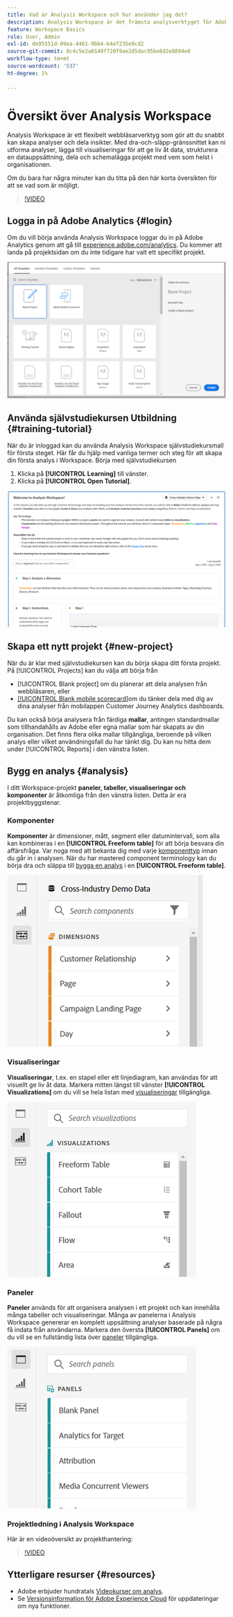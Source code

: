 ```yaml
---
title: Vad är Analysis Workspace och hur använder jag det?
description: Analysis Workspace är det främsta analysverktyget för Adobe Analytics. Här kan ni använda paneler, tabeller, visualiseringar och andra komponenter för att ge liv åt data, strukturera en datauppsättning, dela och schemalägga projekt, bland annat.
feature: Workspace Basics
role: User, Admin
exl-id: de95551d-09ea-4461-9bb4-b4ef235e9cd2
source-git-commit: 8c4c5e2a0149f720f9ae2d5dac95be8d2e8894e8
workflow-type: tm+mt
source-wordcount: '537'
ht-degree: 1%

---
```


# Översikt över Analysis Workspace

Analysis Workspace är ett flexibelt webbläsarverktyg som gör att du snabbt kan skapa analyser och dela insikter. Med dra-och-släpp-gränssnittet kan ni utforma analyser, lägga till visualiseringar för att ge liv åt data, strukturera en datauppsättning, dela och schemalägga projekt med vem som helst i organisationen.

Om du bara har några minuter kan du titta på den här korta översikten för att se vad som är möjligt.

>[!VIDEO](https://video.tv.adobe.com/v/26266/?quality=12)

## Logga in på Adobe Analytics {#login}

Om du vill börja använda Analysis Workspace loggar du in på Adobe Analytics genom att gå till [experience.adobe.com/analytics](https://experience.adobe.com/analytics). Du kommer att landa på projektsidan om du inte tidigare har valt ett specifikt projekt.

![](assets/create-new-project.png)

## Använda självstudiekursen Utbildning {#training-tutorial}

När du är inloggad kan du använda Analysis Workspace självstudiekursmall för första steget. Här får du hjälp med vanliga termer och steg för att skapa din första analys i Workspace. Börja med självstudiekursen

1. Klicka på **[!UICONTROL Learning]** till vänster.
1. Klicka på **[!UICONTROL Open Tutorial]**.

![](assets/training-tutorial.png)

## Skapa ett nytt projekt {#new-project}

När du är klar med självstudiekursen kan du börja skapa ditt första projekt. På [!UICONTROL Projects] kan du välja att börja från

* [!UICONTROL Blank project] om du planerar att dela analysen från webbläsaren, eller
* [[!UICONTROL Blank mobile scorecard]](/help/analyze/mobile-app/curator.md)om du tänker dela med dig av dina analyser från mobilappen Customer Journey Analytics dashboards.

Du kan också börja analysera från färdiga **mallar**, antingen standardmallar som tillhandahålls av Adobe eller egna mallar som har skapats av din organisation. Det finns flera olika mallar tillgängliga, beroende på vilken analys eller vilket användningsfall du har tänkt dig. Du kan nu hitta dem under [!UICONTROL Reports] i den vänstra listen.

## Bygg en analys {#analysis}

I ditt Workspace-projekt **paneler, tabeller, visualiseringar och komponenter** är åtkomliga från den vänstra listen. Detta är era projektbyggstenar.

### Komponenter

**Komponenter** är dimensioner, mått, segment eller datumintervall, som alla kan kombineras i en **[!UICONTROL Freeform table]** för att börja besvara din affärsfråga. Var noga med att bekanta dig med varje [komponenttyp](/help/analyze/analysis-workspace/components/analysis-workspace-components.md) innan du går in i analysen. När du har mastered component terminology kan du börja dra och släppa till [bygga en analys](https://experienceleague.adobe.com/docs/analytics/analyze/analysis-workspace/build-workspace-project/t-freeform-project.html) i en **[!UICONTROL Freeform table]**.

![](assets/build-components.png)

### Visualiseringar

**Visualiseringar**, t.ex. en stapel eller ett linjediagram, kan användas för att visuellt ge liv åt data. Markera mitten längst till vänster **[!UICONTROL Visualizations]** om du vill se hela listan med [visualiseringar](https://experienceleague.adobe.com/docs/analytics/analyze/analysis-workspace/visualizations/freeform-analysis-visualizations.html) tillgängliga.

![](assets/build-visualizations.png)

### Paneler

**Paneler** används för att organisera analysen i ett projekt och kan innehålla många tabeller och visualiseringar. Många av panelerna i Analysis Workspace genererar en komplett uppsättning analyser baserade på några få indata från användarna. Markera den översta **[!UICONTROL Panels]** om du vill se en fullständig lista över [paneler](https://experienceleague.adobe.com/docs/analytics/analyze/analysis-workspace/panels/panels.html) tillgängliga.

![](assets/build-panels.png)

### Projektledning i Analysis Workspace

Här är en videoöversikt av projekthantering:

>[!VIDEO](https://video.tv.adobe.com/v/24035/?quality=12)

## Ytterligare resurser {#resources}

* Adobe erbjuder hundratals [Videokurser om analys](https://experienceleague.adobe.com/docs/analytics-learn/tutorials/overview.html).
* Se [Versionsinformation för Adobe Experience Cloud](https://experienceleague.adobe.com/docs/release-notes/experience-cloud/current.html#analytics) för uppdateringar om nya funktioner.
